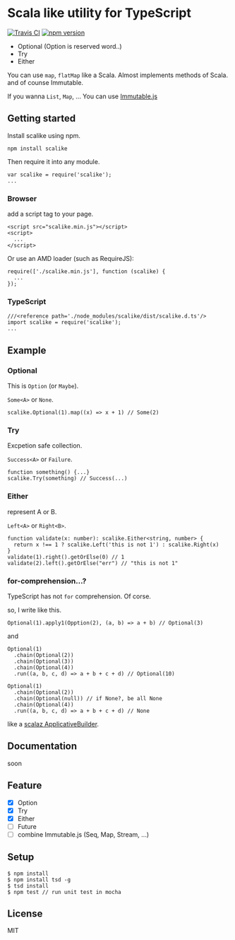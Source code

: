 # Scala like utility for TypeScript

[![Travis CI](https://travis-ci.org/ryoppy/scalike-typescript.svg?branch=master)](https://travis-ci.org/ryoppy/scalike-typescript) [![npm version](https://badge.fury.io/js/scalikea.svg)](http://badge.fury.io/js/scalike)

- Optional (Option is reserved word..)
- Try
- Either

You can use `map`, `flatMap` like a Scala. Almost implements methods of Scala. and of counse Immutable.

If you wanna `List`, `Map`, ... You can use [Immutable.js](https://github.com/facebook/immutable-js/)

## Getting started

Install scalike using npm.

```
npm install scalike
```

Then require it into any module.

```
var scalike = require('scalike');
...
```

### Browser

add a script tag to your page.

```
<script src="scalike.min.js"></script>
<script>
  ...
</script>
```

Or use an AMD loader (such as RequireJS):

```
require(['./scalike.min.js'], function (scalike) {
  ...
});
```

### TypeScript

```
///<reference path='./node_modules/scalike/dist/scalike.d.ts'/>
import scalike = require('scalike');
...
```

## Example

### Optional

This is `Option` (or `Maybe`).

`Some<A>` or `None`.

```
scalike.Optional(1).map((x) => x + 1) // Some(2)
```

### Try

Excpetion safe collection.

`Success<A>` or `Failure`.

```
function something() {...}
scalike.Try(something) // Success(...)
```

### Either

represent A or B.

`Left<A>` or `Right<B>`.

```
function validate(x: number): scalike.Either<string, number> {
  return x !== 1 ? scalike.Left('this is not 1') : scalike.Right(x)
}
validate(1).right().getOrElse(0) // 1
validate(2).left().getOrElse("err") // "this is not 1"
```

### for-comprehension...?

TypeScript has not `for` comprehension. Of corse.

so, I write like this.

```
Optional(1).apply1(Opption(2), (a, b) => a + b) // Optional(3)
```

and

```
Optional(1)
  .chain(Optional(2))
  .chain(Optional(3))
  .chain(Optional(4))
  .run((a, b, c, d) => a + b + c + d) // Optional(10)

Optional(1)
  .chain(Optional(2))
  .chain(Optional(null)) // if None?, be all None
  .chain(Optional(4))
  .run((a, b, c, d) => a + b + c + d) // None
```

like a [scalaz ApplicativeBuilder](https://github.com/scalaz/scalaz/blob/949b338f362a98566c5f8ba29e17d5c03b171efa/core/src/main/scala/scalaz/syntax/ApplySyntax.scala#L27).

## Documentation

soon

## Feature

- [x] Option
- [x] Try
- [x] Either
- [ ] Future
- [ ] combine Immutable.js (Seq, Map, Stream, ...)

## Setup

```
$ npm install
$ npm install tsd -g
$ tsd install
$ npm test // run unit test in mocha
```

## License

MIT